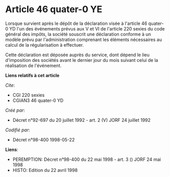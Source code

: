 # Article 46 quater-0 YE

Lorsque survient après le dépôt de la déclaration visée à l'article 46 quater-0 YD l'un des événements prévus aux V et VI de
l'article 220 sexies du code général des impôts, la société souscrit une déclaration conforme à un modèle prévu par
l'administration comprenant les éléments nécessaires au calcul de la régularisation à effectuer.

Cette déclaration est déposée auprès du service, dont dépend le lieu d'imposition des sociétés avant le dernier jour du mois
suivant celui de la réalisation de l'événement.

**Liens relatifs à cet article**

_Cite_:

  - CGI 220 sexies
  - CGIAN3 46 quater-0 YD

_Créé par_:

  - Décret n°92-697 du 20 juillet 1992 - art. 2 (V) JORF 24 juillet 1992

_Codifié par_:

  - Décret n°98-400 1998-05-22

**Liens**:

  - PEREMPTION: Décret n°98-400 du 22 mai 1998 - art. 3 () JORF 24 mai 1998
  - HISTO: Edition du 22 avril 1998
